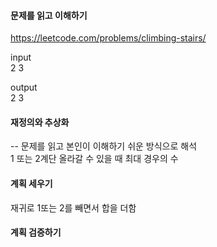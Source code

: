 #### 문제를 읽고 이해하기
https://leetcode.com/problems/climbing-stairs/

input</br>
2
3


output</br>
2
3


#### 재정의와 추상화<br>
-- 문제를 읽고 본인이 이해하기 쉬운 방식으로 해석<br>
1 또는 2계단 올라갈 수 있을 때 최대 경우의 수

#### 계획 세우기<br>
재귀로 1또는 2를 빼면서 합을 더함

#### 계획 검증하기
